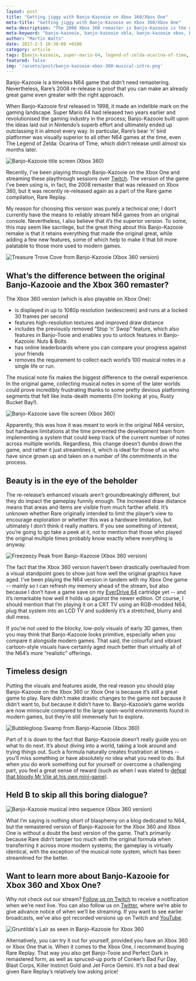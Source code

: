 ```yaml
---
layout: post
title: "Getting jiggy with Banjo-Kazooie on Xbox 360/Xbox One"
meta-title: "Getting jiggy with Banjo-Kazooie on Xbox 360/Xbox One"
meta-description: "The 2008 Xbox 360 remaster is Banjo-Kazooie is the definitive version of the game. We explain why."
meta-keyword: "banjo-kazooie, banjo-kazooie xbla, banjo-kazooie xbox, banjo-kazooie remaster, rare, xbox"
author: "Martin Watts"
date: 2017-2-5 10:30:00 +0100
category: article
tags: [banjo-kazooie, super-mario-64, legend-of-zelda-ocarina-of-time, perfect-dark]
featured: false
img: '/assets/post/banjo-kazooie-xbox-360-musical-intro.png'
---
```

Banjo-Kazooie is a timeless N64 game that didn’t need remastering. Nevertheless, Rare’s 2008 re-release is proof that you can make an already great game even greater with the right approach.

When Banjo-Kazooie first released in 1998, it made an indelible mark on the gaming landscape. Super Mario 64 had released two years earlier and revolutionised the gaming industry in the process; Banjo-Kazooie built upon the ideas laid out in Nintendo’s superb effort and ultimately ended up outclassing it in almost every way. In particular, Rare’s bear ‘n’ bird platformer was visually superior to all other N64 games at the time, even The Legend of Zelda: Ocarina of Time, which didn’t release until almost six months later.

![Banjo-Kazooie title screen (Xbox 360)](/assets/post/banjo-kazooie-xbox-360-title-screen.png)

Recently, I’ve been playing through Banjo-Kazooie on the Xbox One and streaming these playthrough sessions over [Twitch](https://www.twitch.tv/n64chap). The version of the game I’ve been using is, in fact, the 2008 remaster that was released on Xbox 360, but it was recently re-released again as a part of the Rare game compilation, Rare Replay.

My reason for choosing this version was purely a technical one; I don’t currently have the means to reliably stream N64 games from an original console. Nevertheless, I also believe that it’s the superior version. To some, this may seem like sacrilege, but the great thing about this Banjo-Kazooie remake is that it retains everything that made the original great, while adding a few new features, some of which help to make it that bit more palatable to those more used to modern games.

![Treasure Trove Cove from Banjo-Kazooie (Xbox 360 version)](/assets/post/banjo-kazooie-xbox-360-treasure-trove-cove.png)

## What’s the difference between the original Banjo-Kazooie and the Xbox 360 remaster? ##

The Xbox 360 version (which is also playable on Xbox One):

- is displayed in up to 1080p resolution (widescreen) and runs at a locked 30 frames per second
- features high-resolution textures and improved draw distance
- includes the previously removed “Stop ‘n’ Swop” feature, which also features in Banjo-Tooie and enables you to unlock features in Banjo-Kazooie: Nuts & Bolts
- has online leaderboards where you can compare your progress against your friends
- removes the requirement to collect each world’s 100 musical notes in a single life or run.

The musical note fix makes the biggest difference to the overall experience. In the original game, collecting musical notes in some of the later worlds could prove incredibly frustrating thanks to some pretty devious platforming segments that felt like insta-death moments (I’m looking at you, Rusty Bucket Bay!).

![Banjo-Kazooie save file screen (Xbox 360)](/assets/post/banjo-kazooie-xbox-360-save-file-screen.png)

Apparently, this was how it was meant to work in the original N64 version, but hardware limitations at the time prevented the development team from implementing a system that could keep track of the current number of notes across multiple worlds. Regardless, this change doesn’t dumbs down the game, and rather it just streamlines it, which is ideal for those of us who have since grown up and taken on a number of life commitments in the process.

## Beauty is in the eye of the beholder ##

The re-release’s enhanced visuals aren’t groundbreakingly different, but they do impact the gameplay funnily enough. The increased draw distance means that areas and items are visible from much farther afield. It’s unknown whether Rare originally intended to limit the player’s view to encourage exploration or whether this was a hardware limitation, but ultimately I don’t think it really matters. If you see something of interest, you’re going to go take a peek at it, not to mention that those who played the original multiple times probably know exactly where everything is anyway.

![Freezeezy Peak from Banjo-Kazooie (Xbox 360 version)](/assets/post/banjo-kazooie-xbox-360-freezeezy-peak.png)

The fact that the Xbox 360 version haven’t been drastically overhauled from a visual standpoint goes to show just how well the original graphics have aged. I’ve been playing the N64 version in tandem with my Xbox One game -- mainly so I can refresh my memory ahead of the stream, but also because I don’t have a game save on my [EverDrive 64](/article/2017/01/29/everdrive-64-guide-what-is-it-and-should-you-buy-one.html) cartridge yet -- and it’s remarkable how well it holds up against the newer edition. Of course, I should mention that I’m playing it on a CRT TV using an RGB-modded N64; plug that system into an LCD TV and suddenly it’s a stretched, blurry and dull mess. 

If you’re not used to the blocky, low-poly visuals of early 3D games, then you may think that Banjo-Kazooie looks primitive, especially when you compare it alongside modern games. That said, the colourful and vibrant cartoon-style visuals have certainly aged much better than virtually all of the N64’s more “realistic” offerings.

## Timeless design ##

Putting the visuals and features aside, the real reason you should play Banjo-Kazooie on the Xbox 360 or Xbox One is because it’s still a great game to play. Rare didn’t make drastic changes to the game not because it didn’t want to, but because it didn’t have to. Banjo-Kazooie’s game worlds are now miniscule compared to the large open-world environments found in modern games, but they’re still immensely fun to explore.

![Bubblegloop Swamp from Banjo-Kazooie (Xbox 360)](/assets/post/banjo-kazooie-xbox-360-bubblegloop-swamp.png)

Part of it is down to the fact that Banjo-Kazooie doesn’t really guide you on what to do next. It’s about diving into a world, taking a look around and trying things out. Such a formula naturally creates frustration at times -- you’ll miss something or have absolutely no idea what you need to do. But when you do work something out for yourself or overcome a challenging part, you feel a great sense of reward (such as when I was elated to [defeat that bloody Mr Vile at his own mini-game](https://clips.twitch.tv/n64chap/InquisitiveWoodpeckerTheThing)).


## Held B to skip all this boring dialogue? ##

![Banjo-Kazooie musical intro sequence (Xbox 360 version)](/assets/post/banjo-kazooie-xbox-360-musical-intro.png)

What I’m saying is nothing short of blasphemy on a blog dedicated to N64, but the remastered version of Banjo-Kazooie for the Xbox 360 and Xbox One is without a doubt the best version of the game. That’s primarily because Rare didn’t tamper too much with the original formula when transferring it across more modern systems; the gameplay is virtually identical, with the exception of the musical note system, which has been streamlined for the better.

## Want to learn more about Banjo-Kazooie for Xbox 360 and Xbox One? ##

Why not check out our stream? [Follow us on Twitch](https://www.twitch.tv/n64chap) to receive a notification when we’re next live. You can also follow us on [Twitter](www.twitter.com/n64gamers), where we’re able to give advance notice of when we’ll be streaming. If you want to see earlier broadcasts, we’ve also got recorded versions up on Twitch and [YouTube](https://www.youtube.com/channel/UCoGRm4SateQRxYjTQrGP3NQ).

![Gruntilda's Lair as seen in Banjo-Kazooie for Xbox 360](/assets/post/banjo-kazooie-xbox-360-gruntilda-lair-vine-climbing.png)

Alternatively, you can try it out for yourself, provided you have an Xbox 360 or Xbox One that is. When it comes to the Xbox One, I recommend buying Rare Replay. That way you also get Banjo-Tooie and Perfect Dark in remastered form, as well as spruced-up ports of Conker’s Bad Fur Day, Blast Corps, Killer Instinct Gold and Jet Force Gemini. It’s not a bad deal given Rare Replay’s relatively low asking price!
